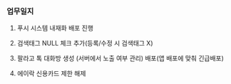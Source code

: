 ### 업무일지

1. 푸시 시스템 내재화 배포 진행

2. 검색태그 NULL 체크 추가(등록/수정 시 검색태그 X)

3. 팔라고 톡 대화방 생성 (서버에서 노출 여부 관리) 배포(앱 배포에 맞춰 긴급배포)

4. 에이락 신용카드 제한 해제
